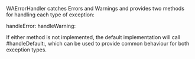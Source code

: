WAErrorHandler catches Errors and Warnings and provides two methods for handling each type of exception:

handleError:
handleWarning:

If either method is not implemented, the default implementation will call #handleDefault:, which can be used to provide common behaviour for both exception types.